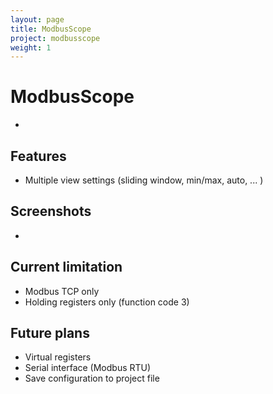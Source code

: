 ```yaml
---
layout: page
title: ModbusScope
project: modbusscope
weight: 1
---
```

<!--
<p class="message">
  ModbusScope page
</p>-->


# ModbusScope

* 

## Features

* Multiple view settings (sliding window, min/max, auto, ... )

## Screenshots

* 

## Current limitation

* Modbus TCP only
* Holding registers only (function code 3)

## Future plans

* Virtual registers
* Serial interface (Modbus RTU)
* Save configuration to project file
